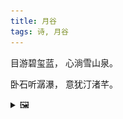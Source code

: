 ```yaml
---
title: 月谷
tags: 诗, 月谷
---
```


目游碧玺蓝，
心淌雪山泉。

卧石听潺瀑，
意犹汀渚芊。

<details><summary>🖼️</summary>

![](writings/images/2020-09-23-13-05-yue-gu-01.JPG)
![](writings/images/2020-09-23-13-05-yue-gu-02.JPG)
![](writings/images/2020-09-23-13-05-yue-gu-03.JPG)
![](writings/images/2020-09-23-13-05-yue-gu-04.JPG)

</details>
